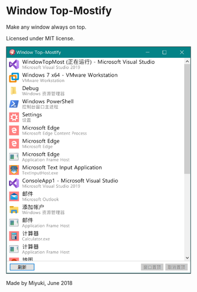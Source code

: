 # Window Top-Mostify

Make any window always on top.

Licensed under MIT license.

![Screenshot](images/screenshot.png)

Made by Miyuki, June 2018